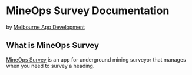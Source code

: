 # MineOps Survey Documentation

by [Melbourne App Development](https://melbourneappdevelopment.com)

## What is MineOps Survey
[MineOps Survey](https://mineops.com.au) is an app for underground mining surveyor that manages when you need to survey a heading.


